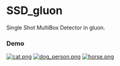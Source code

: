 # SSD_gluon
Single Shot MultiBox Detector in gluon.



### Demo

[![cat.png](https://i.loli.net/2018/03/21/5ab1dcab02d35.png)](https://i.loli.net/2018/03/21/5ab1dcab02d35.png)
[![dog_person.png](https://i.loli.net/2018/03/21/5ab1dcab02d59.png)](https://i.loli.net/2018/03/21/5ab1dcab02d59.png)
[![horse.png](https://i.loli.net/2018/03/21/5ab1dcab0400b.png)](https://i.loli.net/2018/03/21/5ab1dcab0400b.png)
